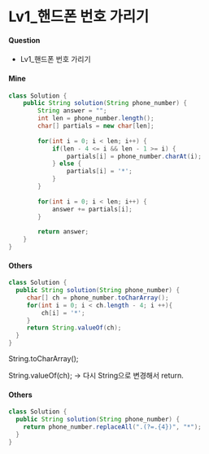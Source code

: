 # Lv1_핸드폰 번호 가리기



#### Question

- Lv1_핸드폰 번호 가리기



#### Mine

```java
class Solution {
    public String solution(String phone_number) {
        String answer = "";
        int len = phone_number.length();
        char[] partials = new char[len];
        
        for(int i = 0; i < len; i++) {
            if(len - 4 <= i && len - 1 >= i) {
                partials[i] = phone_number.charAt(i);
            } else {
                partials[i] = '*';
            }
        }
        
        for(int i = 0; i < len; i++) {
            answer += partials[i];
        }
                
        return answer;
    }
}
```



#### Others

```java
class Solution {
  public String solution(String phone_number) {
     char[] ch = phone_number.toCharArray();
     for(int i = 0; i < ch.length - 4; i ++){
         ch[i] = '*';
     }
     return String.valueOf(ch);
  }
}
```

String.toCharArray();

String.valueOf(ch); -> 다시 String으로 변경해서 return.



#### Others

```java
class Solution {
  public String solution(String phone_number) {
    return phone_number.replaceAll(".(?=.{4})", "*");
  }
}
```

